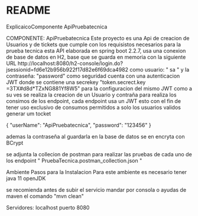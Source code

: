 # README #
ExplicaicoComponente ApiPruebatecnica


COMPONENTE:  ApiPruebatecnica
Este proyecto es una Api de creacion de Usuarios y de tickets que cumple con los requisistos necesarios para 
la prueba tecnica
esta API elaborada en spring boot 2.2.7, usa una conexion de base de datos en H2, base que se guarda en memoria
con la siguiente URL http://localhost:8080/h2-console/login.do?jsessionid=fd6e12b956b922f17d82e6f69dca4982
como usuario: " sa " y la contraseña: "password"
como seguridad cuenta con una autenticacion JWT donde se contiene una 
secrekey "token.secrect.key =3TX#d8d*TZxNG881Yf8W5"
para la configuracion del mismo JWT como a su ves se realiza la creacion de un Usuario y contraña para realiza los consimos
de los endpoint, cada endpoint usa un JWT esto con el fin de tener uso exclusivo de consumos permitidos a solo los usuarios validos
generar um tocket

{
"userName": "ApiPruebatecnica",
"password": "123456"
}

ademas la contraseña al guardarla en la base de datos se en encryta con BCrypt 

se adjunta la collecion de postman para realizar las pruebas de cada uno de los endpoint
" PruebaTecnica.postman_collection.json "


Ambiente Pasos para la Instalacion
Para este ambiente es necesario tener java 11 openJDK

se recomienda antes de subir el servicio mandar por consola o ayudas de maven el comando "mvn clean"



Servidores: localhost
puerto 8080
	
